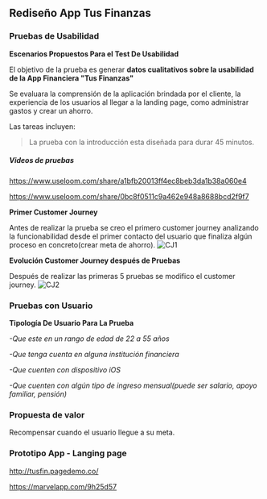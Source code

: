 ## Rediseño App Tus Finanzas
### Pruebas de Usabilidad

**Escenarios Propuestos Para el Test De Usabilidad**

El objetivo de la prueba es generar **datos cualitativos sobre la usabilidad de la App Financiera "Tus Finanzas"**

Se evaluara la comprensión de la aplicación brindada por el cliente, la experiencia de los usuarios al llegar a la landing page,
como administrar gastos y crear un ahorro.

Las tareas incluyen:

> La prueba con la introducción esta diseñada para durar 45 minutos.

##### Videos de pruebas
https://www.useloom.com/share/a1bfb20013ff4ec8beb3da1b38a060e4

https://www.useloom.com/share/0bc8f0511c9a462e948a8688bcd2f9f7

**Primer Customer Journey**

Antes de realizar la prueba se creo el primero customer journey analizando la funcionabilidad desde el primer contacto del usuario que finaliza
algún proceso en concreto(crear meta de ahorro).
![CJ1](https://i.imgur.com/V1Uo4DD.jpg)

**Evolución Customer Journey después de Pruebas**

Después de realizar las primeras 5 pruebas se modifico el customer journey.
![CJ2](https://i.imgur.com/mdIodns.jpg)

### Pruebas con Usuario
**Tipología De Usuario Para La Prueba**

*-Que este en un rango de edad de 22 a 55 años*

*-Que tenga cuenta en alguna institución financiera*

*-Que cuenten con dispositivo iOS*

*-Que cuenten con algún tipo de ingreso mensual(puede ser salario, apoyo familiar, pensión)*

### Propuesta de valor
Recompensar cuando el usuario llegue a su meta.

### Prototipo App - Langing page

http://tusfin.pagedemo.co/

https://marvelapp.com/9h25d57
